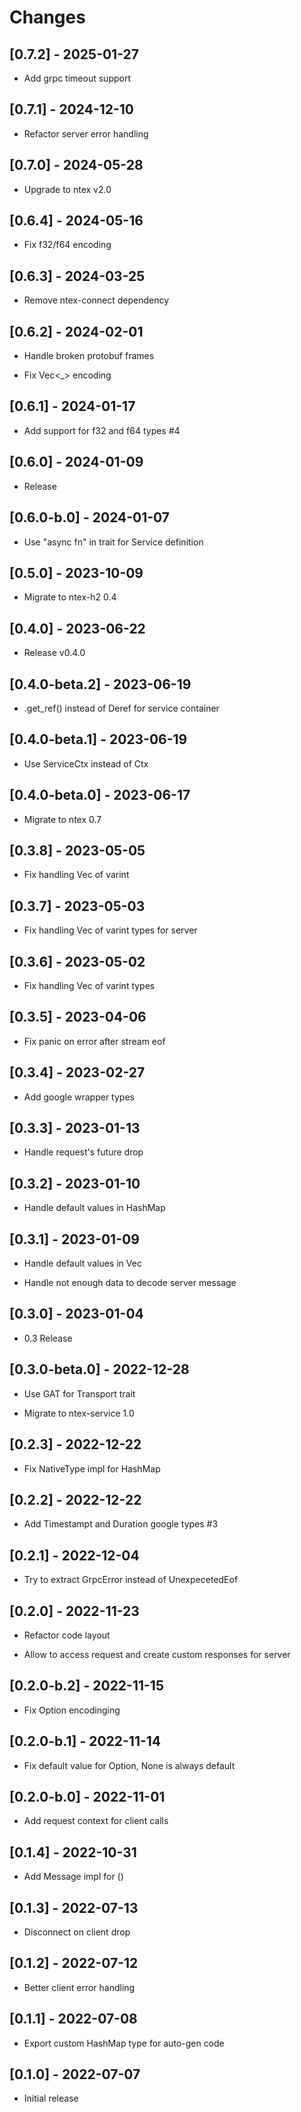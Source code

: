 # Changes

## [0.7.2] - 2025-01-27

* Add grpc timeout support

## [0.7.1] - 2024-12-10

* Refactor server error handling

## [0.7.0] - 2024-05-28

* Upgrade to ntex v2.0

## [0.6.4] - 2024-05-16

* Fix f32/f64 encoding

## [0.6.3] - 2024-03-25

* Remove ntex-connect dependency

## [0.6.2] - 2024-02-01

* Handle broken protobuf frames

* Fix Vec<_> encoding

## [0.6.1] - 2024-01-17

* Add support for f32 and f64 types #4

## [0.6.0] - 2024-01-09

* Release

## [0.6.0-b.0] - 2024-01-07

* Use "async fn" in trait for Service definition

## [0.5.0] - 2023-10-09

* Migrate to ntex-h2 0.4

## [0.4.0] - 2023-06-22

* Release v0.4.0

## [0.4.0-beta.2] - 2023-06-19

* .get_ref() instead of Deref for service container

## [0.4.0-beta.1] - 2023-06-19

* Use ServiceCtx instead of Ctx

## [0.4.0-beta.0] - 2023-06-17

* Migrate to ntex 0.7

## [0.3.8] - 2023-05-05

* Fix handling Vec of varint

## [0.3.7] - 2023-05-03

* Fix handling Vec of varint types for server

## [0.3.6] - 2023-05-02

* Fix handling Vec of varint types

## [0.3.5] - 2023-04-06

* Fix panic on error after stream eof

## [0.3.4] - 2023-02-27

* Add google wrapper types

## [0.3.3] - 2023-01-13

* Handle request's future drop

## [0.3.2] - 2023-01-10

* Handle default values in HashMap

## [0.3.1] - 2023-01-09

* Handle default values in Vec<T>

* Handle not enough data to decode server message

## [0.3.0] - 2023-01-04

* 0.3 Release

## [0.3.0-beta.0] - 2022-12-28

* Use GAT for Transport trait

* Migrate to ntex-service 1.0

## [0.2.3] - 2022-12-22

* Fix NativeType impl for HashMap

## [0.2.2] - 2022-12-22

* Add Timestampt and Duration google types #3

## [0.2.1] - 2022-12-04

* Try to extract GrpcError instead of UnexpecetedEof

## [0.2.0] - 2022-11-23

* Refactor code layout

* Allow to access request and create custom responses for server

## [0.2.0-b.2] - 2022-11-15

* Fix Option<T> encodinging

## [0.2.0-b.1] - 2022-11-14

* Fix default value for Option<T>, None is always default

## [0.2.0-b.0] - 2022-11-01

* Add request context for client calls

## [0.1.4] - 2022-10-31

* Add Message impl for ()

## [0.1.3] - 2022-07-13

* Disconnect on client drop

## [0.1.2] - 2022-07-12

* Better client error handling

## [0.1.1] - 2022-07-08

* Export custom HashMap type for auto-gen code

## [0.1.0] - 2022-07-07

* Initial release

